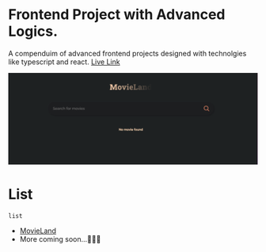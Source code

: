 # Frontend Project with Advanced Logics.

A compenduim of advanced frontend projects designed with technolgies like typescript and react.
[Live Link](https://frontend-projects-with-advanced-logics.vercel.app/)

![Alt text](/movie-land/src/img/screen.png?raw=true)

# List

```
list
```

- [MovieLand](https://frontend-projects-with-advanced-logics.vercel.app/)
- More coming soon...
